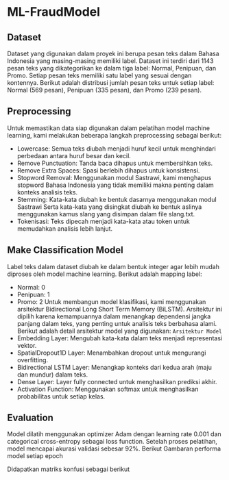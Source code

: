 # ML-FraudModel

## Dataset
Dataset yang digunakan dalam proyek ini berupa pesan teks dalam Bahasa Indonesia yang masing-masing memiliki label. Dataset ini terdiri dari 1143 pesan teks yang dikategorikan ke dalam tiga label: Normal, Penipuan, dan Promo. Setiap pesan teks memiliki satu label yang sesuai dengan kontennya. Berikut adalah distribusi jumlah pesan teks untuk setiap label: Normal (569 pesan), Penipuan (335 pesan), dan Promo (239 pesan).
## Preprocessing
Untuk memastikan data siap digunakan dalam pelatihan model machine learning, kami melakukan beberapa langkah preprocessing sebagai berikut:
- Lowercase: Semua teks diubah menjadi huruf kecil untuk menghindari perbedaan antara huruf besar dan kecil.
- Remove Punctuation: Tanda baca dihapus untuk membersihkan teks.
- Remove Extra Spaces: Spasi berlebih dihapus untuk konsistensi.
- Stopword Removal: Menggunakan modul Sastrawi, kami menghapus stopword Bahasa Indonesia yang tidak memiliki makna penting dalam konteks analisis teks.
- Stemming: Kata-kata diubah ke bentuk dasarnya menggunakan modul Sastrawi Serta kata-kata yang disingkat diubah ke bentuk aslinya menggunakan kamus slang yang disimpan dalam file slang.txt.
- Tokenisasi: Teks dipecah menjadi kata-kata atau token untuk memudahkan analisis lebih lanjut.
## Make Classification Model
Label teks dalam dataset diubah ke dalam bentuk integer agar lebih mudah diproses oleh model machine learning. Berikut adalah mapping label:
* Normal: 0
*	Penipuan: 1
*	Promo: 2
Untuk membangun model klasifikasi, kami menggunakan arsitektur Bidirectional Long Short Term Memory (BiLSTM). Arsitektur ini dipilih karena kemampuannya dalam menangkap dependensi jangka panjang dalam teks, yang penting untuk analisis teks berbahasa alami. Berikut adalah detail arsitektur model yang digunakan:
`Arsitektur Model`
*	Embedding Layer: Mengubah kata-kata dalam teks menjadi representasi vektor.
*	SpatialDropout1D Layer: Menambahkan dropout untuk mengurangi overfitting.
* Bidirectional LSTM Layer: Menangkap konteks dari kedua arah (maju dan mundur) dalam teks.
*	Dense Layer: Layer fully connected untuk menghasilkan prediksi akhir.
*	Activation Function: Menggunakan softmax untuk menghasilkan probabilitas untuk setiap kelas.
## Evaluation
Model dilatih menggunakan optimizer Adam dengan learning rate 0.001 dan categorical cross-entropy sebagai loss function. Setelah proses pelatihan, model mencapai akurasi validasi sebesar 92%.
Berikut Gambaran performa model setiap epoch

Didapatkan matriks konfusi sebagai berikut
